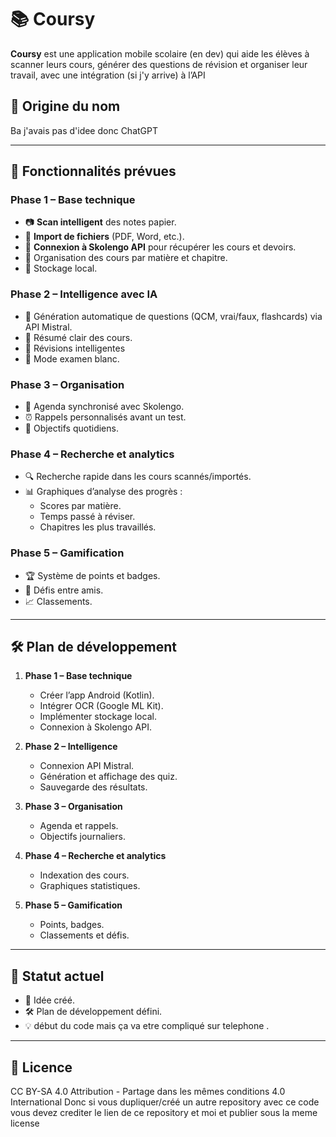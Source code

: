 # 📚 Coursy

**Coursy** est une application mobile scolaire (en dev) qui aide les élèves à scanner leurs cours, générer des questions de révision et organiser leur travail, avec une intégration (si j'y arrive) à l’API

## 📝 Origine du nom
Ba j'avais pas d'idee donc ChatGPT

---

## 🚀 Fonctionnalités prévues

### **Phase 1 – Base technique**
- 📷 **Scan intelligent** des notes papier.
- 📂 **Import de fichiers** (PDF, Word, etc.).
- 🔄 **Connexion à Skolengo API** pour récupérer les cours et devoirs.
- 📑 Organisation des cours par matière et chapitre.
- 💾 Stockage local.

### **Phase 2 – Intelligence avec IA**
- 🤖 Génération automatique de questions (QCM, vrai/faux, flashcards) via API Mistral.
- 📜 Résumé clair des cours.
- 🎯 Révisions intelligentes
- 📝 Mode examen blanc.

### **Phase 3 – Organisation**
- 📆 Agenda synchronisé avec Skolengo.
- ⏰ Rappels personnalisés avant un test.
- 🎯 Objectifs quotidiens.

### **Phase 4 – Recherche et analytics**
- 🔍 Recherche rapide dans les cours scannés/importés.
- 📊 Graphiques d’analyse des progrès :
  - Scores par matière.
  - Temps passé à réviser.
  - Chapitres les plus travaillés.

### **Phase 5 – Gamification**
- 🏆 Système de points et badges.
- 👥 Défis entre amis.
- 📈 Classements.

---

## 🛠 Plan de développement

1. **Phase 1 – Base technique**
   - Créer l’app Android (Kotlin).
   - Intégrer OCR (Google ML Kit).
   - Implémenter stockage local.
   - Connexion à Skolengo API.

2. **Phase 2 – Intelligence**
   - Connexion API Mistral.
   - Génération et affichage des quiz.
   - Sauvegarde des résultats.

3. **Phase 3 – Organisation**
   - Agenda et rappels.
   - Objectifs journaliers.

4. **Phase 4 – Recherche et analytics**
   - Indexation des cours.
   - Graphiques statistiques.

5. **Phase 5 – Gamification**
   - Points, badges.
   - Classements et défis.

---

## 📌 Statut actuel
- 📍 Idée créé.
- 🛠 Plan de développement défini.
- 💡 début du code mais ça va etre compliqué sur telephone .

---

## 📄 Licence
CC BY-SA 4.0
Attribution - Partage dans les mêmes conditions 4.0 International
Donc si vous dupliquer/créé un autre repository avec ce code vous devez  crediter le lien de ce repository et moi et publier sous la meme license
